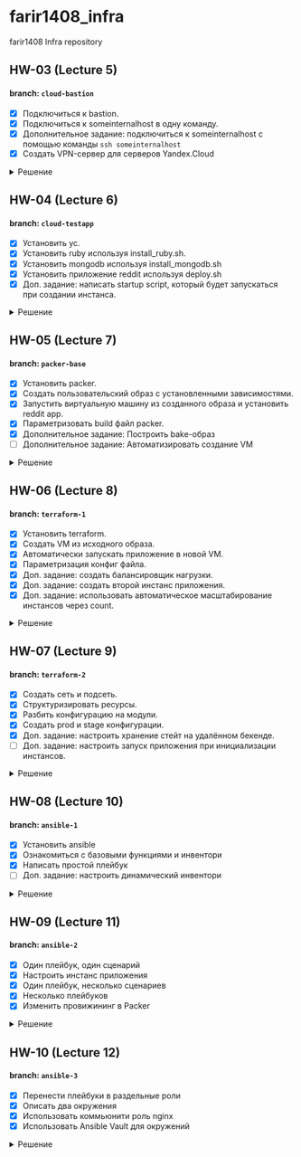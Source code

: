 # farir1408_infra
farir1408 Infra repository

## HW-03 (Lecture 5)
#### branch: `cloud-bastion`
- [X] Подключиться к bastion.
- [X] Подключиться к someinternalhost в одну команду.
- [X] Дополнительное задание: подключиться к someinternalhost с помощью команды `ssh someinternalhost`
- [X] Создать VPN-сервер для серверов Yandex.Cloud

<details><summary>Решение</summary>

* Подключение к bastion.
```editorconfig
bastion_IP = 84.201.128.185
someinternalhost_IP = 10.128.0.31
```

* Упрощаем подключение к bastion:
  В ~/.ssh/config внести:
```editorconfig
Host bastion
  Hostname 84.201.128.185
  User appuser
  IdentityFile ~/.ssh/otus_devops
```

#### В результате к bastion host можно подключиться с помощью команды: `ssh bastion`

* Подключение к someinternalhost в одну команду - `ssh someinternalhost`
  В ~/.ssh/config добавить:
```editorconfig
Host someinternalhost
  Hostname 10.128.0.31
  User appuser
  ProxyCommand ssh -W %h:%p bastion
  IdentityFile ~/.ssh/otus_devops
```

#### В результате к someinternalhost host можно подключиться с помощью команды: `ssh someinternalhost`

* Создать VPN-сервер для серверов Yandex.Cloud

Установить утилиту pritunl:
```editorconfig
cat <<EOF> setupvpn.sh
#!/bin/bash
sudo tee /etc/apt/sources.list.d/mongodb-org-4.0.list << EOF
deb https://repo.mongodb.org/apt/ubuntu bionic/mongodb-org/4.0 multiverse
EOF
sudo tee /etc/apt/sources.list.d/pritunl.list << EOF
deb http://repo.pritunl.com/stable/apt bionic main
EOF
sudo apt-key adv --keyserver hkp://keyserver.ubuntu.com --recv 9DA31620334BD75D9DCB49F368818C72E52529D4
sudo apt-key adv --keyserver hkp://keyserver.ubuntu.com --recv 7568D9BB55FF9E5287D586017AE645C0CF8E292A
sudo apt-get update && sudo apt-get install iptables
sudo apt-get --assume-yes install pritunl mongodb-server
sudo systemctl start pritunl mongodb
sudo systemctl enable pritunl mongodb
EOF
```

Запустить скрипт:
```editorconfig
sudo bash setupvpn.sh
```

Открыть в браузере веб-интерфейс pritunl `https://<адрес bastion VM>/setup`

Сгенерировать ключ для доступа к веб-интерфейсу:
```editorconfig
sudo pritunl setup-key
```

Сгенерировать пользователя для доступа к веб-интерфейсу:
```editorconfig
sudo pritunl default-password
```

Создать пользователя:
```editorconfig
username: test
PIN: 6214157507237678334670591556762
```

Настроить сервер и сохранить конфигурацию для подключения vpn.

</details>

## HW-04 (Lecture 6)
#### branch: `cloud-testapp`
- [X] Установить yc.
- [X] Установить ruby используя install_ruby.sh.
- [X] Установить mongodb используя install_mongodb.sh
- [X] Установить приложение reddit используя deploy.sh
- [X] Доп. задание: написать startup script, который будет запускаться при создании инстанса.

<details><summary>Решение</summary>

* Для установки [yandex cli](https://cloud.yandex.ru/docs/cli/operations/install-cli) выполнить команду:
```editorconfig
curl https://storage.yandexcloud.net/yandexcloud-yc/install.sh | bash
```

* Для дальнейшей работы необходимо [создать профиль](https://cloud.yandex.ru/docs/cli/operations/profile/profile-create).

* Проверить настройки профиля:
```editorconfig
yc config profile get <имя профиля>
```

#### В результате будет установлена утилита yc

* Создать виртуальную машину используя yandex cli (yc)
  В терминале выполнить команду:
```editorconfig
yc compute instance create \
  --name reddit-app \
  --hostname reddit-app \
  --memory=4 \
  --create-boot-disk image-folder-id=standard-images,image-family=ubuntu-1604-lts,size=10GB \
  --network-interface subnet-name=default-ru-central1-a,nat-ip-version=ipv4 \
  --metadata serial-port-enable=1 \
  --ssh-key ~/.ssh/otus_devops.pub
```

* Список команд для работы:
```editorconfig
yc compute instance list
yc compute instance create
yc compute instance delete
yc compute instance get
yc compute instance start/stop
```

#### В результате будет создана виртуальная машина с ubuntu16.04 `ssh yc-user@217.28.228.11`

* Подключение к созданной виртуальной машине.
```editorconfig
testapp_IP = 217.28.228.11
testapp_port = 9292
```

* Установить ruby, содержимое файла install_ruby.sh:
```editorconfig
#!/bin/bash

sudo apt update && sudo apt install -y ruby-full ruby-bundler build-essential
echo "ruby version is:"
ruby -v
echo "bundler version is:"
bundler -v
```

* Установить mongodb, содержимое файла install_mongodb.sh:
```editorconfig
#!/bin/bash

wget -qO - https://www.mongodb.org/static/pgp/server-4.2.asc | sudo apt-key add -
echo "deb [ arch=amd64,arm64 ] https://repo.mongodb.org/apt/ubuntu xenial/mongodb-org/4.2 multiverse" | sudo tee /etc/apt/sources.list.d/mongodb-org-4.2.list

sudo apt-get install -y apt-transport-https ca-certificates
sudo apt-get --assume-yes update
sudo apt-get --assume-yes install mongodb-org

sudo systemctl start mongod
sudo systemctl enable mongod

echo "MongoDB status is:"
sudo systemctl status mongod
```

* Установить приложение reddit, содержимое файла deploy.sh:
```editorconfig
#!/bin/bash

sudo apt-get install git
git clone -b monolith https://github.com/express42/reddit.git
cd reddit && bundle install

puma -d
```

* Все скрипты перед запуском необходимо сделать исполняемыми:
```editorconfig
$ sudo chmod +x *.sh
$ sudo bash install_ruby.sh
$ sudo bash install_mongodb.sh
$ sudo bash deploy.sh
```

#### В результате по адресу 217.28.228.11:9292 будет запущен веб-сервис reddit.

* написать startup script, который будет запускаться при создании инстанса.

Содержимое файла `metadata.yaml`

```editorconfig
#cloud-config
users:
  - default
  - name: yc-user
    shell: /bin/bash
    sudo: ['ALL=(ALL) NOPASSWD:ALL']
    ssh-authorized-keys:
      - ssh-rsa AAAAB3NzaC1yc2EAAAADAQABAAABAQDZkfDN3hmAb3nIx0JHuMNBtVBa7YTO5bY7NavHTpUX0uP5/ncTGvcBKhPs+ftI0yvOGgj7oALRasKMf8E4A7JnyAKqUpB0hJcTkMtQnHDHntuvgUo7LqCol5r7XBt6BfIHfVToRpJb65qGo25jHqYYa1VvgkGL0c/GwqvGO7k/TvRdVznT55sDvh7X63pe4z3U8QDI4aiwon20FL+FktdJf1se/kJJxSzUcG+k7b/kD64Jw2JTgK8Vy2K+CDDfnYwO8Wkf00GKsfgsCUHUZSDb+sC54ufR7ihzBbBIRZ2WoUXGLiGrso+z2K/QJtJQ5KijnFT/zdLu8tiupK07RPWD ovvenger@MSK-C02DC08BMD6R.local

runcmd:
  - wget -qO - https://www.mongodb.org/static/pgp/server-4.2.asc | sudo apt-key add -
  - echo "deb [ arch=amd64,arm64 ] https://repo.mongodb.org/apt/ubuntu xenial/mongodb-org/4.2 multiverse" | sudo tee /etc/apt/sources.list.d/mongodb-org-4.2.list

  - sudo apt-get install -y apt-transport-https ca-certificates
  - sudo apt-get --assume-yes update

  - sudo apt install -y ruby-full ruby-bundler build-essential mongodb-org git
  - sudo systemctl start mongod
  - sudo systemctl enable mongod

  - git clone -b monolith https://github.com/express42/reddit.git
  - cd reddit && bundle install
  - puma -d
```

* Создать виртуальную машину, используя файл metadata.yaml:
```editorconfig
yc compute instance create \
  --name reddit-app \
  --hostname reddit-app \
  --memory=4 \
  --create-boot-disk image-folder-id=standard-images,image-family=ubuntu-1604-lts,size=10GB \
  --network-interface subnet-name=default-ru-central1-a,nat-ip-version=ipv4 \
  --metadata serial-port-enable=1 \
  --metadata-from-file user-data=metadata.yaml
```

</details>

## HW-05 (Lecture 7)
#### branch: `packer-base`
- [X] Установить packer.
- [X] Создать пользовательский образ с установленными зависимостями.
- [X] Запустить виртуальную машину из созданного образа и установить reddit app.
- [X] Параметризовать build файл packer.
- [X] Дополнительное задание: Построить bake-образ
- [ ] Дополнительное задание: Автоматизировать создание VM

<details><summary>Решение</summary>

#### Установить packer

* Установить [packer](https://www.packer.io/downloads)
```editorconfig
packer -v
1.7.3
```

* Получить folder-id с помощью команды: `yc config list`

* Создать сервисный аккаунт
```editorconfig
SVC_ACCT="<придумайте имя>"
FOLDER_ID="<замените на собственный>"
yc iam service-account create --name $SVC_ACCT --folder-id $FOLDER_ID
```

* Выдать права сервисному аккаунту
```editorconfig
ACCT_ID=$(yc iam service-account get $SVC_ACCT | \
    grep ^id | \
    awk '{print $2}')
yc resource-manager folder add-access-binding --id $FOLDER_ID \
    --role editor \
    --service-account-id $ACCT_ID
```

* Создать key file для сервисного аккаунта
```editorconfig
yc iam key create --service-account-id $ACCT_ID --output <вставьте свой путь>/key.json
```

#### Создать пользовательский образ с установленными зависимостями

* Создать build файл для packer
```json
{
    "builders": [
        {
            "type": "yandex",
            "service_account_key_file": "key.json.example",
            "folder_id": "some-folder-id",
	        "zone": "ru-central1-a",
	        "subnet_id": "some-subnet-id",
	        "use_ipv4_nat": true,
            "source_image_family": "ubuntu-1604-lts",
            "image_name": "reddit-base-{{timestamp}}",
            "image_family": "reddit-base",
            "ssh_username": "ubuntu",
            "platform_id": "standard-v1"
        }
    ],
    "provisioners": [
        {
            "type": "shell",
            "script": "scripts/install_ruby.sh",
            "execute_command": "sudo {{.Path}}"
        },
        {
            "type": "shell",
            "script": "scripts/install_mongodb.sh",
            "execute_command": "sudo {{.Path}}"
        }
    ]
}
```

* Выполнить проверку синтаксиса
```editorconfig
packer validate ./ubuntu.json
```

* Собрать образ с помощью packer
```editorconfig
packer build ./ubuntu.json
```

#### Запустить виртуальную машину из созданного образа и установить reddit app

* Получить id созданного образа:
```editorconfig
yc compute image list
+----------------------+------------------------+-------------+----------------------+--------+
|          ID          |          NAME          |   FAMILY    |     PRODUCT IDS      | STATUS |
+----------------------+------------------------+-------------+----------------------+--------+
| fd8jdb89uu7ord4urmvb | reddit-base-1625578780 | reddit-base | f2el9g14ih63bjul3ed3 | READY  |
+----------------------+------------------------+-------------+----------------------+--------+
```

* Создать VM из образа:
```editorconfig
yc compute instance create \
  --name reddit-packer-app \
  --hostname reddit-packer-app \
  --memory=4 \
  --create-boot-disk image-id=fd8jdb89uu7ord4urmvb,size=10GB \
  --network-interface subnet-name=default-ru-central1-a,nat-ip-version=ipv4 \
  --metadata serial-port-enable=1 \
  --ssh-key ~/.ssh/otus_devops.pub
```

* Запустить reddit app, выполнить следующие команды в консоли VM
```editorconfig
sudo apt-get update
sudo apt-get install -y git
git clone -b monolith https://github.com/express42/reddit.git
cd reddit && bundle install
puma -d
```

* Проверить запущенное приложение в браузере
`http://vm-publick-ip:9292/`

#### Параметризовать build файл packer

* Создать файл с переменными variables.json
```json
{
    "account_key_path": "key.json.example",
    "folder_id": "some-folder-id",
    "image": "ubuntu-1604-lts",
    "subnet_id": "some-subnet-id"
}
```

* Добавить переменные в packer build файл
```json
{
    "builders": [
        {
            "type": "yandex",
            "service_account_key_file": "{{user `account_key_path`}}",
            "folder_id": "{{user `folder_id`}}",
	        "zone": "ru-central1-a",
	        "subnet_id": "{{user `subnet_id`}}",
	        "use_ipv4_nat": true,
            "source_image_family": "{{user `image`}}",
            "image_name": "reddit-base-{{timestamp}}",
            "image_family": "reddit-base",
            "ssh_username": "ubuntu",
            "platform_id": "standard-v1"
        }
    ],
    "provisioners": [
        {
            "type": "shell",
            "script": "scripts/install_ruby.sh",
            "execute_command": "sudo {{.Path}}"
        },
        {
            "type": "shell",
            "script": "scripts/install_mongodb.sh",
            "execute_command": "sudo {{.Path}}"
        }
    ]
}
```

#### Построить bake-образ

Содержимое файла immutable.json
```json
{
    "builders": [
        {
            "type": "yandex",
            "service_account_key_file": "{{user `account_key_path`}}",
            "folder_id": "{{user `folder_id`}}",
	        "zone": "ru-central1-a",
	        "subnet_id": "{{user `subnet_id`}}",
	        "use_ipv4_nat": true,
            "source_image_family": "{{user `image`}}",
            "image_name": "reddit-full-{{timestamp}}",
            "image_family": "reddit-full",
            "ssh_username": "ubuntu",
            "platform_id": "standard-v1"
        }
    ],
    "provisioners": [
        {
            "type": "shell",
            "script": "scripts/install_ruby.sh",
            "execute_command": "sudo {{.Path}}"
        },
        {
            "type": "shell",
            "script": "scripts/install_mongodb.sh",
            "execute_command": "sudo {{.Path}}"
        },
        {
            "type": "file",
            "source": "files/reddit.service",
            "destination": "/tmp/reddit.service"
        },
        {
            "type": "shell",
            "inline": [
                "sudo mv /tmp/reddit.service /etc/systemd/system/reddit.service",
                "sudo apt-get install -y git",
                "git clone -b monolith https://github.com/express42/reddit.git",
                "cd reddit && bundle install",
                "sudo systemctl daemon-reload && sudo systemctl start reddit && sudo systemctl enable reddit"
            ]
        }
    ]
}
```

</details>

## HW-06 (Lecture 8)
#### branch: `terraform-1`
- [X] Установить terraform.
- [X] Создать VM из исходного образа.
- [X] Автоматически запускать приложение в новой VM.
- [X] Параметризация конфиг файла.
- [X] Доп. задание: создать балансировщик нагрузки.
- [X] Доп. задание: создать второй инстанс приложения.
- [X] Доп. задание: использовать автоматическое масштабирование инстансов через count.

<details><summary>Решение</summary>

#### Установить terraform
* Установить [terraform](https://www.terraform.io/) используя [инструкцию](https://learn.hashicorp.com/tutorials/terraform/install-cli?in=terraform/aws-get-started#install-terraform):
```editorconfig
terraform -v
Terraform v1.0.2
```

#### Создать VM из исходного образа.

* Создать сервисный аккаунт для terraform.

* Определить provider
```terraform
terraform {
  required_providers {
    yandex = {
      source = "yandex-cloud/yandex"
    }
  }
}

provider "yandex" {
  service_account_key_file = "/key.json"
  cloud_id                 = "cloud_id"
  folder_id                = "folder_id"
  zone                     = "zone"
}
```

Для получения `cloud_id`, `folder_id` использовать команду: `yc config list`

* Загрузить модуль провайдера:
```editorconfig
terraform init
```
В результате будет скачать провайдер yandex. Вывод команды `terraform -v` станет таким:
```editorconfig
Terraform v1.0.2
on darwin_amd64
+ provider registry.terraform.io/yandex-cloud/yandex v0.61.0
```

* Добавить ресурсы для VM
```terraform
resource "yandex_compute_instance" "app" {
  name = "reddit-app-${count.index}"

  boot_disk {
    initialize_params {
      # Указать id образа созданного в предыдущем домашнем задании
      image_id = "image"
    }
  }
  network_interface {
    subnet_id = "subnet"
    nat       = true
  }
  resources {
    cores  = 2
    memory = 2
  }
}
```
Чтобы увидеть план изменений использовать команду: `terraform plan`. Знак "+" перед наименованием ресурса означает, что ресурс
будет добавлен. Далее приведены атрибуты этого ресурса. `known after apply` означает,
что данные атрибуты еще не известны terraform'у и их значения будут получены во время создания ресурса.

Для применения изменений использовать команду `terraform apply -auto-approve`. Результатом выполнения команды также будет создание файла terraform.tfstate в директории terraform.
Terraform хранит в этом файле состояние управляемых им ресурсов. Загляните в этот файл и найдите внешний IP адрес
созданного инстанса.

* Узнать публичный адрес созданной виртуальной машины

Команда `terraform show` отображает текущее состояние ресурсов в облаке. `terraform show | grep nat_ip_address` выведет публичный ip адрес созданной VM.
Однако такой способ усложняется когда в облаке много VM.

Для получения таких значений лучше использовать output. В файле outputs.tf прописать следующее содержимое:
```terraform
output "external_ip_address_app" {
  value = yandex_compute_instance.app.network_interface.0.nat_ip_address
}
```
Используем команду `terraform refresh` для того, чтобы переменные проинициализировалсь
Теперь команда `terraform output` выведет список переменных объявленных в этом файле.

* Подключение к VM по ssh

Для подключения необходимо в VM добавить публичный ключ. В блоке описания ресурса добавить:
```terraform
metadata = {
  ssh-keys = "ubuntu:${file("~/.ssh/otus_devops.pub")}"
}
```

#### Автоматически запускать приложение в новой VM

Provisioners в terraform вызываются в момент создания/удаления ресурса и позволяют выполнять команды на удаленной
или локальной машине. Их используют для запуска инструментов управления конфигурацией или начальной настройки системы.

* Определить провиженеры в ресурсе
```terraform
provisioner "file" {
  source      = "files/puma.service"
  destination = "/tmp/puma.service"
}
provisioner "remote-exec" {
  script = "files/deploy.sh"
}
```
`file` необходим для копирования Unit файла сервиса. `remote-exec` запускает скрипт установки приложения.

* Определить параметры для подключения провиженеров к VM.
```terraform
connection {
  type  = "ssh"
  host  = yandex_compute_instance.app.network_interface.0.nat_ip_address
  user  = "ubuntu"
  agent = false
  # путь до приватного ключа
  private_key = file("~/.ssh/otus_devops")
}
```

После изменений конфига необходимо пересоздать ресурс. Можно воспользоваться командой `taint` чтобы пометить ресурс, который необходимо пересоздать.
```editorconfig
terraform taint yandex_compute_instance.app
terraform plan
terraform apply
```

Теперь в браузере по адресу `http://external_ip_address_app:9292/` будет доступна стартовая страница приложения.

#### Использовать переменные для параметризации конфиг файла.

* Создать файл с описанием переменных `variables.tf`
```terraform
variable "cloud_id" {
  description = "Cloud"
}
variable "folder_id" {
  description = "Folder"
}
variable "zone" {
  description = "Zone"
  default     = "ru-central1-a"
}
variable "public_key_path" {
  description = "Path to the public key used for ssh access"
}
variable "private_key_path" {
  description = "Path to the private key used for ssh access"
}
variable "image_id" {
  description = "Image"
}
variable "subnet_id" {
  description = "Subnet"
}
variable "account_key_path" {
  description = "Path to the service account key file used for cloud access"
}
```

* Создать файл со значениями переменных `terraform.tfvars`
```terraform
cloud_id         = "cloud_id"
folder_id        = "folder_id"
public_key_path  = "~/.ssh/otus_devops.pub"
private_key_path = "~/.ssh/otus_devops"
image_id         = "image"
subnet_id        = "subnet"
account_key_path = "terraform_key.json"
```

* Использовать переменные в конфигурационном файле

Пример на основе описания провайдера
```terraform
provider "yandex" {
  service_account_key_file = var.account_key_path
  cloud_id                 = var.cloud_id
  folder_id                = var.folder_id
  zone                     = var.zone
}
```

#### Доп. задание: создать балансировщик нагрузки.

Подробнее про балансировщик нагрузки в yandex облаке [тут](https://cloud.yandex.ru/docs/network-load-balancer/concepts/)

* Создать конфигурационный файл для балансировщика `lb.tf`

* Создать целевую группу
```terraform
resource "yandex_lb_target_group" "reddit_app_target_group" {
  name = "reddit-app-group"
  folder_id = var.folder_id
  region_id = "ru-central1"

  target {
    subnet_id = var.subnet_id
    address = yandex_compute_instance.app.network_interface.0.ip_address
  }
}
```

* Создать ресурс балансировщик
```terraform
resource "yandex_lb_network_load_balancer" "reddit_lb" {
  name = "reddit-app-lb"
  folder_id = var.folder_id

  listener {
    name = "reddit-listener"
    port = 80
    target_port = 9292
    external_address_spec {
      ip_version = "ipv4"
    }
  }

  attached_target_group {
    target_group_id = yandex_lb_target_group.reddit_app_target_group.id

    healthcheck {
      name = "tcp"
      tcp_options {
        port = 9292
      }
    }
  }
}
```

* Добавить адрес балансировщик в outputs
```terraform
output "external_id_address_load_balancer" {
  value = yandex_lb_network_load_balancer.reddit_lb.listener.*.external_address_spec[0].*.address
}
```

После создания новых ресурсов приложением будет доступно по адресу `http://external_id_address_load_balancer/`
однако при недоступности инстанса `reddit-app`, приложением не будет функционировать.

#### Доп. задание: создать второй инстанс приложения

* Создать второй инстанс приложения
```terraform
resource "yandex_compute_instance" "app2" {
  name = "reddit-app2"
  metadata = {
    ssh-keys = "ubuntu:${file(var.public_key_path)}"
  }

  boot_disk {
    initialize_params {
      # Указать id образа созданного в предыдущем домашнем задании
      image_id = var.image_id
    }
  }
  network_interface {
    subnet_id = var.subnet_id
    nat       = true
  }
  resources {
    cores  = 2
    memory = 2
  }

  connection {
    type  = "ssh"
    host  = yandex_compute_instance.app2.network_interface.0.nat_ip_address
    user  = "ubuntu"
    agent = false
    # путь до приватного ключа
    private_key = file(var.private_key_path)
  }

  provisioner "file" {
    source      = "files/puma.service"
    destination = "/tmp/puma.service"
  }
  provisioner "remote-exec" {
    script = "files/deploy.sh"
  }
}
```

* Добавить инстанс в группу балансировщика
```terraform
target {
  subnet_id = var.subnet_id
  address = yandex_compute_instance.app2.network_interface.0.ip_address
}
```

После создания новых ресурсов приложением будет доступно по адресу `http://external_id_address_load_balancer/`
При недоступности инстанса с приложением `reddit-app` запросы будут обрабатываться вторым инстансом `reddit-app2`

Плюсы данного решения:
* Отказоустойчивость, если недоступен один из инстансов, приложение продолжает работать

Минусы анного решения:
* Дублирование кода для создания нового инстанса
* БД (mongodb) не масштабируется, у каждого приложения своя копия бд.

#### Доп. задание: использовать автоматическое масштабирование инстансов через count

* Автоматически масштабировать количество инстансов приложения используя `count`
```terraform
resource "yandex_compute_instance" "app" {
  name = "reddit-app-${count.index}"
  metadata = {
    ssh-keys = "ubuntu:${file(var.public_key_path)}"
  }
  count = 2

  boot_disk {
    initialize_params {
      # Указать id образа созданного в предыдущем домашнем задании
      image_id = var.image_id
    }
  }
  network_interface {
    subnet_id = var.subnet_id
    nat       = true
  }
  resources {
    cores  = 2
    memory = 2
  }

  connection {
    type  = "ssh"
    host  = self.network_interface.0.nat_ip_address
    user  = "ubuntu"
    agent = false
    # путь до приватного ключа
    private_key = file(var.private_key_path)
  }

  provisioner "file" {
    source      = "files/puma.service"
    destination = "/tmp/puma.service"
  }
  provisioner "remote-exec" {
    script = "files/deploy.sh"
  }
}
```

* Автоматически добавлять инстансы в группу
```terraform
resource "yandex_lb_target_group" "reddit_app_target_group" {
  name = "reddit-app-group"
  folder_id = var.folder_id
  region_id = "ru-central1"

  dynamic "target" {
    for_each = yandex_compute_instance.app.*.network_interface.0.ip_address
    content {
      subnet_id = var.subnet_id
      address = target.value
    }
  }
}
```

* В outputs выводить адреса всех созданных инстансов
```terraform
output "external_ip_address_app" {
  value = yandex_compute_instance.app[*].network_interface.0.nat_ip_address
}
```

Плюсы данного решения:
* Отказоустойчивость, если недоступен один из инстансов, приложение продолжает работать
* Автоматическое масштабирование, создание копий инстансов по шаблону

Минусы анного решения:
* БД (mongodb) не масштабируется, у каждого приложения своя копия бд.

</details>


## HW-07 (Lecture 9)
#### branch: `terraform-2`
- [X] Создать сеть и подсеть.
- [X] Структуризировать ресурсы.
- [X] Разбить конфигурацию на модули.
- [X] Создать prod и stage конфигурации.
- [X] Доп. задание: настроить хранение стейт на удалённом бекенде.
- [ ] Доп. задание: настроить запуск приложения при инициализации инстансов.

<details><summary>Решение</summary>

#### Создать сеть и подсеть

* В файле `main.tf` описать 2 ресурса: сеть и подсеть
```terraform
resource "yandex_vpc_network" "app-network" {
  name = "app-network"
}

resource "yandex_vpc_subnet" "app-subnet" {
  name = "app-subnet"
  zone = var.zone
  network_id = yandex_vpc_network.app-network.id
  v4_cidr_blocks = ["192.168.10.0/24"]
}
```

После применения изменений будет созданы 3 ресурса, VM, сеть и подсеть. Сеть и подсеть будут созданы друг за другом
так как присутствует зависимость на `app-network.id`. Чтобы сделать зависимость VM от ресурса подсеть
необходимо явно указать это. Ссылку в одном ресурсе на атрибуты другого тераформ
понимает как зависимость одного ресурса от другого. Это влияет
на очередность создания и удаления ресурсов при применении
изменений.

```terraform
...
network_interface {
  subnet_id = yandex_vpc_subnet.app-subnet.id
  nat = true
}
...
```

#### Структуризировать ресурсы

* Создать образы для приложения и бд

Для создания 2х VM с приложением и базой данных, необходимо с помощью packer создать 2 новых образа.
В образе с приложением должен быть установлен ruby, в образе с базой данных необходимо установить и запустить mongod.

* Создать две VM

app.tf
```terraform
resource "yandex_compute_instance" "app" {
  name = "reddit-app"
  labels = {
    tags = "reddit-app"
  }
  metadata = {
    ssh-keys = "ubuntu:${file(var.public_key_path)}"
  }

  resources {
    cores = 2
    memory = 2
  }

  boot_disk {
    initialize_params {
      image_id = var.app_disk_image
    }
  }
  network_interface {
    subnet_id = yandex_vpc_subnet.app-subnet.id
    nat = true
  }
}
```

db.tf
```terraform
resource "yandex_compute_instance" "db" {
  name = "reddit-db"
  labels = {
    tags = "reddit-db"
  }
  metadata = {
    ssh-keys = "ubuntu:${file(var.public_key_path)}"
  }

  resources {
    cores  = 2
    memory = 2
  }

  boot_disk {
    initialize_params {
      image_id = var.db_disk_image
    }
  }

  network_interface {
    subnet_id = yandex_vpc_subnet.app-subnet.id
    nat = true
  }
}
```

variables.tf
```terraform
...
variable "app_disc_image" {
  description = "Disk image for reddit app"
  default = "reddit-app-base"
}
variable "db_disc_image" {
  description = "Disk image for reddit db"
  default = "mongodb-base"
}
...
```

* Создать конфигурацию для сети

vpc.tf
```terraform
resource "yandex_vpc_network" "app-network" {
  name = "app-network"
}
resource "yandex_vpc_subnet" "app-subnet" {
  name = "app-subnet"
  zone = "ru-central1-a"
  network_id = yandex_vpc_network.app-network.id
  v4_cidr_blocks = ["192.168.10.0/24"]
}
```

* Отедактировать main и outputs

main.tf
```terraform
provider "yandex" {
  service_account_key_file = var.service_account_key_file
  cloud_id = var.cloud_id
  folder_id = var.folder_id
  zone = var.zone
}
```

outputs.tf
```terraform
output "external_ip_address_app" {
  value = yandex_compute_instance.app.network_interface.0.nat_ip_address
}
output "external_ip_address_db" {
  value = yandex_compute_instance.db.network_interface.0.nat_ip_address
}
```

#### Разбить конфигурацию на модули

* Создать модуль app

Содержимое директории с модулем:
```editorconfig
modules/app
├── docs.md
├── main.tf
├── outputs.tf
└── variables.tf
```

Содержимое файла main.tf
```terraform
resource "yandex_compute_instance" "app" {
  name = "reddit-app"
  metadata = {
    ssh-keys = "ubuntu:${file(var.public_key_path)}"
  }
  labels = {
    tags = "reddit-app"
  }

  resources {
    cores  = 2
    memory = 2
  }

  boot_disk {
    initialize_params {
      image_id = var.app_disc_image
    }
  }
  network_interface {
    subnet_id = var.subnet_id
    nat       = true
  }
}
```

Содержимое файла variables.tf
```terraform
variable "app_disc_image" {
  description = "Disk image for reddit app"
  default = "reddit-app-base"
}
variable "public_key_path" {
  description = "Path to the public key used for ssh access"
}
variable subnet_id {
  description = "Subnets for modules"
}
```

Содержимое файла outputs.tf
```terraform
output "external_ip_address_app" {
  value = yandex_compute_instance.app.network_interface.0.nat_ip_address
}
```

Для автоматической генерации документации использовать утилиту [terraform-docs](https://github.com/terraform-docs/terraform-docs)

* Отредактировать файл main.tf

Содержимое файла main.tf с использованием модулей
```terraform
provider "yandex" {
  service_account_key_file = var.account_key_path
  cloud_id                 = var.cloud_id
  folder_id                = var.folder_id
  zone                     = var.zone
  version                  = 0.35
}

module "app" {
  source = "./modules/app"
  public_key_path = var.public_key_path
  app_disc_image = var.app_disc_image
  subnet_id = var.subnet_id
}

module "db" {
  source = "./modules/db"
  public_key_path = var.public_key_path
  db_disc_image = var.db_disc_image
  subnet_id = var.subnet_id
}
```

Для начала работы с модулями их нужно загрузить из указанного источника с помощью команды: `terraform get`

* Отредактировать файл outputs.tf для получения значений из модулей
```terraform
output "external_ip_address_app" {
  value = module.app.external_ip_address_app
}
output "external_ip_address_db" {
  value = module.db.external_ip_address_db
}
```

Основную задачу, которую решают модули - это увеличивают
переиспользуемость кода и помогают нам следовать принципу DRY.
Инфраструктуру, которую мы описали в модулях, теперь можно
использовать на разных стадиях нашего конвейера непрерывной
поставки с необходимыми нам изменениями.

#### Создать prod и stage конфигурации

* Создать prod конфигурацию

Содержимое директории prod
```editorconfig
prod
├── main.tf
├── outputs.tf
├── terraform.tfvars
└── variables.tf
```

* Отредактировать main.tf для использования модулей
```terraform
provider "yandex" {
  service_account_key_file = var.account_key_path
  cloud_id                 = var.cloud_id
  folder_id                = var.folder_id
  zone                     = var.zone
  version                  = 0.35
}

module "app" {
  source = "../modules/app"
  public_key_path = var.public_key_path
  app_disc_image = var.app_disc_image
  subnet_id = var.subnet_id
}

module "db" {
  source = "../modules/db"
  public_key_path = var.public_key_path
  db_disc_image = var.db_disc_image
  subnet_id = var.subnet_id
}
```

#### Доп. задание: настроить хранение стейт на удалённом бекенде.

Состояние Terraform описывает текущую развернутую инфраструктуру и хранится в файлах с расширением .tfstate.
Файл состояния создается после развертывания инфраструктуры и может быть сразу загружен в Object Storage.
Загруженный файл состояния будет обновляться после изменений созданной инфраструктуры.

* Создать [статические ключи доступа](https://cloud.yandex.ru/docs/iam/concepts/authorization/access-key) совместимые с AWS API

По [инструкции](https://cloud.yandex.ru/docs/iam/operations/sa/create-access-key)
создать статические ключи доступа. В результате key_id нужно поместить в access_key, а secret в secret_key.
```editorconfig
access_key:
  id: some-id
  service_account_id: some-account-id
  created_at: "2021-07-19T20:33:42.790725131Z"
  key_id: acces-key-id
secret: secret-key-id
```

* Создать backet для хранения .tfstate

Создать ресурс `yandex_storage_bucket` и применить изменения `terraform apply`
```terraform
resource "yandex_storage_bucket" "terraform" {
  access_key = "access-key"
  secret_key = "secret-key"
  bucket = "terraform-hw"
}
```

Либо создать его используя web-интерфейс yandex cloud.

* Создать файл backend.tf с описанием бэкенда для хранения .tfstate

```terraform
terraform {
  backend "s3" {
    endpoint   = "storage.yandexcloud.net"
    bucket     = "terraform-hw"
    region     = "ru-central1"
    key        = "prod/terraform.tfstate"
    access_key = "access-key"
    secret_key = "secret-key"

    skip_region_validation      = true
    skip_credentials_validation = true
  }
}
```

</details>

## HW-08 (Lecture 10)
#### branch: `ansible-1`
- [X] Установить ansible
- [X] Ознакомиться с базовыми функциями и инвентори
- [X] Написать простой плейбук
- [ ] Доп. задание: настроить динамический инвентори

<details><summary>Решение</summary>

#### Установить ansible

* Проверить, что установлен python, рекомендуемая версия 2.7
```editorconfig
python --version
```

* [Установить ansible](https://docs.ansible.com/ansible/latest/installation_guide/intro_installation.html) используя pip или easy_install
```editorconfig
$ ansible --version
ansible [core 2.11.3]
  config file = None
  ...
  python version = 3.9.6 (default, Jun 29 2021, 06:20:32) [Clang 12.0.0 (clang-1200.0.32.29)]
  jinja version = 3.0.1
  libyaml = True
```

#### Ознакомиться с базовыми функциями и инвентори

Ansible управляет инстансами виртуальных машин (c Linux ОС) используя
SSH-соединение. Поэтому для управление инстансом при помощи Ansible
нам нужно убедиться, что есть возможность подключиться к нему по SSH.
Для управления хостами при помощи Ansible на них также должен быть
установлен Python >=2.7

* Поднять инфраструктуру, описанную в terraform/stage директории

* Создать inventory файл, с описанием инфраструктуры
```ini
appserver ansible_host=app_host_ip ansible_user=ubuntu \
 ansible_private_key_file=~/.ssh/otus_devops
```

Убедимся, что ansible может управлять хостом
```editorconfig
ansible appserver -i ./inventory -m ping
appserver | SUCCESS => {
    "ansible_facts": {
        "discovered_interpreter_python": "/usr/bin/python3"
    },
    "changed": false,
    "ping": "pong"
}
```

Модуль `ping` позволяет протестировать соединение с хостом, как видно из результата применения команды на хсте ничего не было изменено.

* Повторить те же действия для инстанса db

* Создать конфигурационный файл для ansible

```editorconfig
[defaults]
inventory = ./inventory
remote_user = ubuntu
private_key_file = ~/.ssh/otus_devops
host_key_checking = False
retry_files_enabled = False
```

Теперь можно упростить инвентори файл:
```ini
appserver ansible_host=app_ip
dbserver ansible_host=db_ip
```

После создания конфигурационного файла формат ansible команд будет следующий:
```editorconfig
$ ansible dbserver -m command -a uptime
dbserver | CHANGED | rc=0 >>
 12:14:47 up  3:13,  1 user,  load average: 0.04, 0.02, 0.00
```

* Определить группы хостов

Управлять при помощи Ansible отдельными хостами становится
неудобно, когда этих хостов становится более одного.
В инвентори файле можно определить группу хостов для управления
конфигурацией сразу нескольких хостов.
Список хостов указывается под названием группы, каждый новый хост
указывается в новой строке.

```ini
[app] # ⬅ Это название группы
appserver ansible_host=host_ip # ⬅ Cписок хостов в данной группе

[db]
dbserver ansible_host=db_ip
```

Проверка:
```editorconfig
$ ansible app -m ping
appserver | SUCCESS => {
    "ansible_facts": {
        "discovered_interpreter_python": "/usr/bin/python3"
    },
    "changed": false,
    "ping": "pong"
}
```

* Использовать yaml инвентори
```yaml
app:
  hosts:
    appserver:
      ansible_host: app_ip
db:
  hosts:
    dbserver:
      ansible_host: db_ip
```

Проверка:
```editorconfig
$ ansible all -i ./inventory.yml -m ping
appserver | SUCCESS => {
    "ansible_facts": {
        "discovered_interpreter_python": "/usr/bin/python3"
    },
    "changed": false,
    "ping": "pong"
}
dbserver | SUCCESS => {
    "ansible_facts": {
        "discovered_interpreter_python": "/usr/bin/python3"
    },
    "changed": false,
    "ping": "pong"
}
```

* Выполнить команды для проверки наличия библиотек на хостах

Проверка `ruby`
```editorconfig
$ ansible app -m command -a 'ruby -v'
appserver | CHANGED | rc=0 >>
ruby 2.3.1p112 (2016-04-26) [x86_64-linux-gnu]
```

Проверка `mongod`
```editorconfig
$ ansible db -m command -a 'systemctl status mongod'
dbserver | CHANGED | rc=0 >>
* mongod.service - MongoDB Database Server
   Loaded: loaded (/lib/systemd/system/mongod.service; enabled; vendor preset: enabled)
   Active: active (running) since Tue 2021-07-27 09:01:25 UTC; 3h 23min ago
     Docs: https://docs.mongodb.org/manual
 Main PID: 651 (mongod)
   CGroup: /system.slice/mongod.service
           `-651 /usr/bin/mongod --config /etc/mongod.conf

Jul 27 09:01:25 fhmlunq2u4pj4f378onl systemd[1]: Started MongoDB Database Server.
```

* Склонировать репозиторий используя anible
```editorconfig
$ ansible app -m git -a \
 'repo=https://github.com/express42/reddit.git dest=/home/ubuntu/reddit'
appserver | CHANGED => {
    "after": "5c217c565c1122c5343dc0514c116ae816c17ca2",
    "ansible_facts": {
        "discovered_interpreter_python": "/usr/bin/python3"
    },
    "before": null,
    "changed": true
}
```

Повторный запуск покажет, что репозиторий уже склонирован и никаких изменений не произошло
```editorconfig
$ ansible app -m git -a \
 'repo=https://github.com/express42/reddit.git dest=/home/ubuntu/reddit'
appserver | SUCCESS => {
    "after": "5c217c565c1122c5343dc0514c116ae816c17ca2",
    "ansible_facts": {
        "discovered_interpreter_python": "/usr/bin/python3"
    },
    "before": "5c217c565c1122c5343dc0514c116ae816c17ca2",
    "changed": false,
    "remote_url_changed": false
}
```

#### Написать простой плейбук

* Создать плейбук
```yaml
- name: Clone
  hosts: app
  tasks:
    - name: Clone repo
      git:
        repo: https://github.com/express42/reddit.git
        dest: /home/ubuntu/reddit
```

* Запустить плейбук

Перед выполнением необходимо удалить склонированный репозиторий
`ansible app -m command -a 'rm -rf ~/reddit'`

```editorconfig
ansible-playbook clone.yml

PLAY [Clone] ***********************************************************************************************************************************************************************************************************

TASK [Gathering Facts] *************************************************************************************************************************************************************************************************
ok: [appserver]

TASK [Clone repo] ******************************************************************************************************************************************************************************************************
changed: [appserver]

PLAY RECAP *************************************************************************************************************************************************************************************************************
appserver                  : ok=2    changed=1    unreachable=0    failed=0    skipped=0    rescued=0    ignored=0
```

</details>

## HW-09 (Lecture 11)
#### branch: `ansible-2`
- [X] Один плейбук, один сценарий
- [X] Настроить инстанс приложения
- [X] Один плейбук, несколько сценариев
- [X] Несколько плейбуков
- [X] Изменить провижининг в Packer

<details><summary>Решение</summary>

#### Один плейбук, один сценарий

* Создать плейбук

Плейбук может состоять из одного или нескольких сценариев (plays). Сценарий позволяет группировать набор заданий (tasks), который
Ansible должен выполнить на конкретном хосте (или группе).

Сценарий для mongodb:
```yaml
---
- name: Configure hosts & deploy application # <-- Словесное описание сценария (name)
  hosts: all # <-- Для каких хостов будут выполняться описанные ниже таски (hosts)
  tasks: # <-- Блок тасков (заданий), которые будут выполняться для данных хостов
```

Скопировать параметризированный локальный конфиг файл MongoDB на удаленный
хост по указанному
```yaml
---
- name: Configure hosts & deploy application # <-- Словесное описание сценария (name)
  hosts: all # <-- Для каких хостов будут выполняться описанные ниже таски (hosts)
  tasks: # <-- Блок тасков (заданий), которые будут выполняться для данных хостов
    - name: Change mongo config file
      become: true # <-- Выполнить задание от root
      template:
        src: templates/mongod.conf.j2 # <-- Путь до локального файла-шаблона
        dest: /etc/mongod.conf # <-- Путь на удаленном хосте
        mode: 0644 # <-- Права на файл, которые нужно установить
```

Для возможности запуска отдельных тасок, а не всего сценария, определить для каждой таски тег
```yaml
---
- name: Configure hosts & deploy application # <-- Словесное описание сценария (name)
  hosts: all # <-- Для каких хостов будут выполняться описанные ниже таски (hosts)
  tasks: # <-- Блок тасков (заданий), которые будут выполняться для данных хостов
    - name: Change mongo config file
      become: true # <-- Выполнить задание от root
      template:
        src: templates/mongod.conf.j2 # <-- Путь до локального файла-шаблона
        dest: /etc/mongod.conf # <-- Путь на удаленном хосте
        mode: 0644 # <-- Права на файл, которые нужно установить
      tags: db-tag # <-- Список тэгов для задачи
```

Создать параметризованный конфиг для mongodb
```gotemplate
# Where and how to store data.
storage:
  dbPath: /var/lib/mongodb
  journal:
    enabled: true

# where to write logging data.
systemLog:
  destination: file
  logAppend: true
  path: /var/log/mongodb/mongod.log

# network interfaces
net:
  port: {{ mongo_port | default('27017') }}
  bindIp: {{ mongo_bind_ip }}
```

Пробный (dry-run) прогон плейбука
```editorconfig
$ ansible-playbook reddit_app.yml --check --limit db
```

В результате получим ошибку `{"changed": false, "msg": "AnsibleUndefinedVariable: 'mongo_bind_ip' is undefined"}`
Не определена переменная, которая используется в шаблоне.

Для исправления ошибки необходимо добавить блок vars в плейбук:
```yaml
vars:
  mongo_bind_ip: 0.0.0.0 # <-- Переменная задается в блоке vars
```

После пробного запуска получен следующий результат:
```editorconfig
ok=2    changed=1
```

* Добавить handlers

Handlers запускаются только по оповещению от других задач.
Таск шлет оповещение handler-у в случае, когда он меняет свое
состояние. По этой причине handlers удобно использовать для перезапуска сервисов.

В плейбуке описать секцию с handler:
```yaml
handlers: # <-- Добавим блок handlers и задачу
- name: restart mongod
  become: true
  service: name=mongod state=restarted
```

После запуска плейбука будет виден запуск handler:
```editorconfig
RUNNING HANDLER [restart mongod]
```

#### Настроить инстанс приложения

* Создать unit файл для приложения:
```editorconfig
[Unit]
Description=Puma HTTP Server
After=network.target

[Service]
Type=simple
EnvironmentFile=/home/appuser/db_config
User=appuser
WorkingDirectory=/home/appuser/reddit
ExecStart=/bin/bash -lc 'puma'
Restart=always

[Install]
WantedBy=multi-user.target
```

* Создать таск и handler для копирования unit файла и запуска puma:
```yaml
tasks:
  - name: Add unit file for Puma
    become: true
    copy:
      src: files/puma.service
      dest: /etc/systemd/system/puma.service
    tags: app-tag
    notify: reload puma
handlers: # <-- Добавим блок handlers и задачу
  - name: enable puma
    become: true
    systemd: name=puma enabled=yes
    tags: app-tag
```

Что бы приложение знало по какому адресу обращаться к бд, вынести адрес в переменные окружения:
`EnvironmentFile=/home/appuser/db_config`

* Создать шаблон для приложения:
```editorconfig
DATABASE_URL={{ db_host }}
```

* Создать таск для копирования файла шаблона:
```yaml
- name: Add config for DB connection
  template:
    src: templates/db_config.j2
    dest: /home/appuser/db_config
  tags: app-tag
```

* Добавить переменную в плейбук:
```yaml
db_host: 10.128.0.23
```

После запуска плейбука результат будет следующий: `ok=4    changed=3`

* Деплой приложения

* Добавить таски на деплой кода и установку зависимостей
```yaml
- name: Fetch the latest version of application code
  git:
    repo: 'https://github.com/express42/reddit.git'
    dest: /home/ubuntu/reddit
    version: monolith # <-- Указываем нужную ветку
  tags: deploy-tag
  notify: reload puma
- name: Bundle install
  bundler:
    state: present
    chdir: /home/ubuntu/reddit # <-- В какой директории выполнить команду bundle
  tags: deploy-tag
```

* Выполнить деплой `ansible-playbook reddit_app.yml --limit app --tags deploy-tag`
```editorconfig
ok=3    changed=3
```

#### Один плейбук, несколько сценариев

В предыдущей части был создан один плейбук, в котором определён один сценарий (play) и для запуска нужных тасков на заданной
группе хостов необходима была опция --limit для указания группы хостов и --tags для указания нужных тасков.
Проблема такого подхода состоит в том, что необходимо помнить при каждом запуске плейбука, на каком хосте какие таски
необходимо применить, и передавать это в опциях командной строки.

* Сценарий для mongodb
```yaml
---
- name: Configure mongodb
  hosts: db
  tags: db-tag
  become: true
  vars:
    mongo_bind_ip: 0.0.0.0
  tasks:
    - name: Change mongo config file
      template:
        src: templates/mongod.conf.j2
        dest: /etc/mongod.conf
        mode: 0644
      notify: restart mongod

  handlers:
    - name: restart mongod
      service: name=mongod state=restarted
```

* Сценарий для app
```yaml
- name: Configure application hosts
  hosts: app
  tags: app-tag
  become: true
  vars:
    db_host: 10.132.0.2
  tasks:
    - name: Add unit file for Puma
      copy:
        src: files/puma.service
        dest: /etc/systemd/system/puma.service
      notify: reload puma

    - name: Add config for DB connection
      template:
        src: templates/db_config.j2
        dest: /home/ubuntu/db_config
        owner: ubuntu
        group: ubuntu

    - name: enable puma
      systemd: name=puma enabled=yes

  handlers:
    - name: reload puma
      systemd: name=puma state=restarted
```

* Сценарий для деплоя приложения
```yaml
- name: Deploy application
  hosts: app
  tags: deploy-tag
  tasks:
    - name: Fetch the latest version of application code
      git:
        repo: 'https://github.com/express42/reddit.git'
        dest: /home/ubuntu/reddit
        version: monolith # <-- Указываем нужную ветку
      notify: restart puma
    - name: Bundle install
      bundler:
        state: present
        chdir: /home/ubuntu/reddit # <-- В какой директории выполнить команду bundle

  handlers:
    - name: restart puma
      become: true
      sysctl: name=puma state=restarted
```

#### Несколько плейбуков

Один плейбук - несколько сценариев решает проблему конфигурирования через теги, но с ростом числа управляемых сервисов, будет расти количество
различных сценариев и, как результат, увеличится объем плейбука.

* Несколько плейбуков

* Содержимое плейбука db
```yaml
---
- name: Configure mongodb
  hosts: db
  become: true
  vars:
    mongo_bind_ip: 0.0.0.0
  tasks:
    - name: Change mongo config file
      template:
        src: templates/mongod.conf.j2
        dest: /etc/mongod.conf
        mode: 0644
      notify: restart mongod

  handlers:
    - name: restart mongod
      service: name=mongod state=restarted
```

* Содержимое плейбука app
```yaml
---
- name: Configure application hosts
  hosts: app
  become: true
  vars:
    db_host: 10.128.0.15
  tasks:
    - name: Add unit file for Puma
      copy:
        src: files/puma.service
        dest: /etc/systemd/system/puma.service
      notify: reload puma

    - name: Add config for DB connection
      template:
        src: templates/db_config.j2
        dest: /home/ubuntu/db_config
        owner: ubuntu
        group: ubuntu

    - name: enable puma
      systemd: name=puma enabled=yes

  handlers:
    - name: reload puma
      systemd: name=puma state=restarted
```

* Содержимое плейбука deploy
```yaml
---
- name: Deploy application
  hosts: app
  tasks:
    - name: Fetch the latest version of application code
      git:
        repo: 'https://github.com/express42/reddit.git'
        dest: /home/ubuntu/reddit
        version: monolith # <-- Указываем нужную ветку
      notify: restart puma
    - name: Bundle install
      bundler:
        state: present
        chdir: /home/ubuntu/reddit # <-- В какой директории выполнить команду bundle

  handlers:
    - name: restart puma
      become: true
      sysctl: name=puma state=restarted
```

* Содержимое site.yml, в котором содержится конфигурация всей инфраструктуры
```yaml
---
- import_playbook: db.yml
- import_playbook: app.yml
- import_playbook: deploy.yml
```

#### Изменить провижининг в Packer

* Создать плейбуки для установки ПО, необходимого в образах

* Содержимое файла `packer_app.yml`
```yaml
---
- name: Install ruby
  hosts: all
  become: true
  tasks:
  - name: Install ruby and other packages
    apt:
      name: "{{ item }}"
      state: present
      update_cache: true
    loop:
    - ruby-full
    - ruby-bundler
    - build-essential
    - git
```

* Содержимое файла `packer_db.yml`
```yaml
---
- name: Install and run mongodb
  hosts: all
  become: true
  tasks:
    # Добавим ключ репозитория для последующей работы с ним
    - name: Add APT key
      apt_key:
        url: https://www.mongodb.org/static/pgp/server-4.2.asc
        state: present

    - name: Add repository
      apt_repository:
        repo: 'deb [ arch=amd64,arm64 ] http://repo.mongodb.org/apt/ubuntu xenial/mongodb-org/4.2 multiverse'
        state: present

    - name: Install packages
      apt:
        name: mongodb-org
        state: present
        update_cache: true

    - name: Configure service supervisor
      systemd:
        name: mongod
        enabled: yes
```

* Интегрировать ansible и packer заменив провиженеры
```json
{
  "type": "ansible",
  "playbook_file": "ansible/packer_app.yml"
}
...
{
  "type": "ansible",
  "playbook_file": "ansible/packer_db.yml"
}
```

</details>

## HW-10 (Lecture 12)
#### branch: `ansible-3`
- [X] Перенести плейбуки в раздельные роли
- [X] Описать два окружения
- [X] Использовать коммьюнити роль nginx
- [X] Использовать Ansible Vault для окружений

<details><summary>Решение</summary>

#### Перенести плейбуки в раздельные роли

В текущей реализации есть несколько существенных проблем, одна из которы состоит в том, что текущую
конфигурацию сложно версионировать и тяжело подстраивать для различных окружений.
Так же плейбуки не подходят как формат для распространения и переиспользования кода (нет версии, зависимостей и метаданных,
зато много хардкода)

Решить эти проблемы может использование ролей
Роли представляют собой основной механизм группировки и переиспользования конфигурационного кода в Ansible.
Роли позволяют сгруппировать в единое целое описание конфигурации отдельных сервисов и компонент системы (таски,
хендлеры, файлы, шаблоны, переменные).
Роли можно затем переиспользовать при настройке окружений, тем самым избежав дублирования кода.
Ролями можно также делиться и брать у сообщества (community) в [Ansible Galaxy](https://galaxy.ansible.com/)
Справка по использованию ansible galaxy: `ansible-galaxy -h`

* Ansible-galaxy помогает сформировать правильную структуру для роли
```editorconfig
ansible-galaxy init <role_name>
```

После выполнения команды `ansible-galaxy init app` будет создана роль app со следующей структурой:
```editorconfig
app
├── README.md
├── defaults        # <-- Директория для переменных по умолчанию
│   └── main.yml
├── files
├── handlers
│   └── main.yml
├── meta            # <-- Информация о роли, создателе и зависимостях
│   └── main.yml
├── tasks           # <-- Директория для тасков
│   └── main.yml
├── templates
├── tests
│   ├── inventory
│   └── test.yml
└── vars            # <-- Директория для переменных, которые не должны
    └── main.yml    # переопределяться пользователем
```

* Создать роль для базы данных db

Описание таски:
```yaml
---
# tasks file for db
- name: Change mongo config file
  template:
    src: mongod.conf.j2
    dest: /etc/mongod.conf
    mode: 0644
  notify: restart mongod
```

Шаблон конфигурации mongodb
```editorconfig
# Where and how to store data.
storage:
  dbPath: /var/lib/mongodb
  journal:
    enabled: true

# where to write logging data.
systemLog:
  destination: file
  logAppend: true
  path: /var/log/mongodb/mongod.log

# network interfaces
net:
  port: {{ mongo_port | default('27017') }}
  bindIp: {{ mongo_bind_ip }}
```

Особенностью ролей также является, что модули template и copy, которые используются в тасках роли, будут по умолчанию
проверять наличие шаблонов и файлов в директориях роли templates и files соответственно.

Определение хендлера:
```yaml
---
# handlers file for db
- name: restart mongod
  service: name=mongod state=restarted
```

Определение переменных со значениями по умолчанию:
```yaml
---
# defaults file for db
mongo_port: 27017
mongo_bind_ip: 127.0.0.1
```

* Создать роль для приложения app

Описание таски:
```yaml
---
# tasks file for app
- name: Add unit file for Puma
  copy:
    src: puma.service
    dest: /etc/systemd/system/puma.service
  notify: reload puma

- name: Add config for DB connection
  template:
    src: db_config.j2
    dest: /home/ubuntu/db_config
    owner: ubuntu
    group: ubuntu

- name: enable puma
  systemd: name=puma enabled=yes
```

Шаблон конфигурации сервиса
```editorconfig
DATABASE_URL={{ db_host }}
```

Файл с init скриптом для запуска сервиса
```editorconfig
[Unit]
Description=Puma HTTP Server
After=network.target

[Service]
Type=simple
EnvironmentFile=/home/ubuntu/db_config
User=ubuntu
WorkingDirectory=/home/ubuntu/reddit
ExecStart=/bin/bash -lc 'puma'

[Install]
WantedBy=multi-user.target
```

Определение хендлера:
```yaml
---
# handlers file for app
- name: reload puma
  systemd: name=puma state=restarted
```

Определение переменных со значениями по умолчанию:
```yaml
---
# defaults file for app
db_host: 127.0.01
```

* Вызов ролей

Вызов роли в плейбуке для настройки базы данных
```yaml
---
- name: Configure mongodb
  hosts: db
  become: true

  vars:
    mongo_bind_ip: 0.0.0.0

  roles:
    - db
```

Вызов роли в плейбуке для настройки приложения
```yaml
---
- name: Configure application hosts
  hosts: app
  become: true

  vars:
    db_host: 10.128.0.14

  roles:
    - app
```

* Пересоздать инфраструктуру и применить плейбук
```editorconfig
$ ansible-playbook site.yml
```

#### Описать два окружения

* Создать под каждое окружение директорию и создать внутри инвентори файл для окружения

Теперь для выполнения плейбука необходимо явно передавать инвентори файл
```editorconfig
$ ansible-playbook -i environments/prod/inventory deploy.yml
```

Для определения окружения по-умолчанию необходимо добавить его в конфиг ansible
```editorconfig
[defaults]
inventory = ./environments/stage/inventory # Inventory по-умолчанию задается здесь
remote_user = ubuntu
private_key_file = ~/.ssh/otus_devops
host_key_checking = False
retry_files_enabled = False
```

* Задать переменные групп хостов

Параметризация конфигурации ролей за счет переменных дает возможность изменять настройки конфигурации, задавая
нужные значения переменных.
Ansible позволяет задавать переменные для групп хостов, определенных в инвентори файле.
Директория group_vars, созданная в директории плейбука или инвентори файла, позволяет создавать файлы (имена, которых
должны соответствовать названиям групп в инвентори файле) для определения переменных для группы хостов.

* Конфигурация stage

Определить файл group_vars/app, с переменными для группы хостов `app` из инвентори файла
```editorconfig
db_host: 10.128.0.19
```

Определить файл group_vars/db, с переменными для группы хостов `db` из инвентори файла
```editorconfig
mongo_bind_ip: 0.0.0.0
```

Определить файл group_vars/all, с пременными, которые будут доступны всем хостам окружения
```editorconfig
env: stage
```

* Конфигурация prod

Конфигурация аналогична stage

* Вывода информации об окружении

Определить переменную `env` в используемых ролях
```editorconfig
env: local
```

Для вывода информации об окружении необходимо добавить таск, используя модуль debug
```yaml
- name: Show info about the env this host belongs to
  debug:
    msg: "This host is in {{ env }} environment!!!"
```

* Организовать плейбукисогласно best practices

* Улучшить файл ansible.cfg

Содержимое файла `ansible.cfg`
```editorconfig
[defaults]
inventory = ./environments/stage/inventory # Inventory по-умолчанию задается здесь
remote_user = ubuntu
private_key_file = ~/.ssh/otus_devops
# Отключим проверку SSH Host-keys (поскольку они всегда разные для новых инстансов)
host_key_checking = False
# Отключим создание *.retry-файлов (они нечасто нужны, но мешаются под руками)
retry_files_enabled = False
# Явно укажем расположение ролей (можно задать несколько путей через ; )
roles_path = ./roles

[diff]
# Включим обязательный вывод diff при наличии изменений и вывод 5 строк контекста
always = True
context = 5
```

#### Использовать коммьюнити роль nginx

* Настроить обратное проксирование для приложения через nginx, используя роль [jdauphant.nginx](https://github.com/jdauphant/ansible-role-nginx)

Хорошей практикой является разделение зависимостей по окружениям.
Создать файл зависимостей `requirements.yml` для каждого окружения
```yaml
- src: jdauphant.nginx
  version: v2.21.1
```

Установить роль
```editorconfig
ansible-galaxy install -r environments/stage/requirements.yml
```

Для настройки nginx роли необходимо добавить переменные по умолчанию в группе app:
```editorconfig
---
db_host: 10.128.0.21
nginx_sites:
  default:
    - listen 80
    - server_name "reddit"
    - location / {
        proxy_pass http://127.0.0.1:9292;
      }
```

#### Использовать Ansible Vault для окружений

Для безопасной работы с приватными данными (пароли, приватные ключи и т.д.) используется механизм [Ansible Vault](https://docs.ansible.com/ansible/devel/user_guide/vault.html)
Данные сохраняются в зашифрованных файлах, которые при выполнении плейбука автоматически расшифровываются.
Таким образом, приватные данные можно хранить в системе контроля версий.

* Создать файл `vault.key` с паролем для шифрования

* Добавить опцию в `ansible.cfg`
```editorconfig
[defaults]
...
vault_password_file = vault.key
```

* Добавить плейбук для создания пользователей
```yaml
---
- name: Create users
  hosts: all
  become: true

  vars_files:
    - "{{ inventory_dir }}/credentials.yml"

  tasks:
    - name: create users
      user:
        name: "{{ item.key }}"
        password: "{{ item.value.password|password_hash('sha512', 65534|random(seed=inventory_hostname)|string) }}"
        groups: "{{ item.value.groups | default(omit) }}"
      with_dict: "{{ credentials.users }}"
```

* Создать файл со списком пользователей для каждого окружения `credentials.yml`
```yaml
ansible/environments/prod/credentials.yml

---
credentials:
  users:
    admin:
      password: admin123
      groups: sudo
```
```yaml
ansible/environments/stage/credentials.yml

---
credentials:
  users:
    admin:
      password: qwerty123
      groups: sudo
    qauser:
      password: test123
```

* Зашифровать файлы пользователей
```editorconfig
$ ansible-vault encrypt environments/prod/credentials.yml
```

Для расшифровки файла используется команда `decrypt`
```editorconfig
$ ansible-vault decrypt environments/prod/credentials.yml
```

Для изменения пременных используется команда `edit`

</details>
